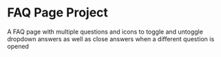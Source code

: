 # FAQ Page Project

A FAQ page with multiple questions and icons to toggle and untoggle dropdown answers as well as close answers when a different question is opened
